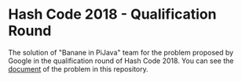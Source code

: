Hash Code 2018 - Qualification Round
========
The solution of "Banane in PiJava" team for the problem proposed by Google in the qualification round of Hash Code 2018.
You can see the [document](https://github.com/frascu/HashCode2017-QualificationRound/blob/master/problem/online_qualification_round_2018.pdf) of the problem in this repository.